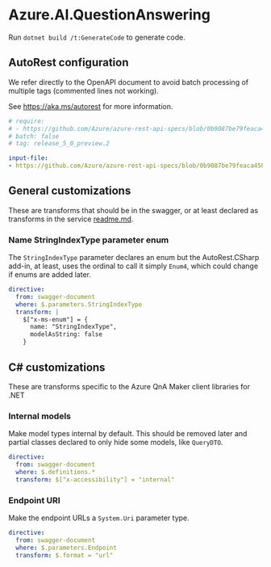 # Azure.AI.QuestionAnswering

Run `dotnet build /t:GenerateCode` to generate code.

## AutoRest configuration

We refer directly to the OpenAPI document to avoid batch processing of multiple tags (commented lines not working).

See <https://aka.ms/autorest> for more information.

``` yaml
# require:
# - https://github.com/Azure/azure-rest-api-specs/blob/0b9087be79feaca4504b1ecb277875bc6be56617/specification/cognitiveservices/data-plane/QnAMaker/readme.md
# batch: false
# tag: release_5_0_preview.2

input-file:
- https://github.com/Azure/azure-rest-api-specs/blob/0b9087be79feaca4504b1ecb277875bc6be56617/specification/cognitiveservices/data-plane/QnAMaker/preview/v5.0-preview.2/QnAMaker.json
```

## General customizations

These are transforms that should be in the swagger, or at least declared as transforms in the service [readme.md](https://github.com/Azure/azure-rest-api-specs/blob/0b9087be79feaca4504b1ecb277875bc6be56617/specification/cognitiveservices/data-plane/QnAMaker/readme.md).

### Name StringIndexType parameter enum

The `StringIndexType` parameter declares an enum but the AutoRest.CSharp add-in, at least, uses the ordinal to call it simply `Enum4`, which could change if enums are added later.

``` yaml
directive:
  from: swagger-document
  where: $.parameters.StringIndexType
  transform: |
    $["x-ms-enum"] = {
      name: "StringIndexType",
      modelAsString: false
    }
```

## C# customizations

These are transforms specific to the Azure QnA Maker client libraries for .NET

### Internal models

Make model types internal by default. This should be removed later and partial classes declared to only hide some models, like `QueryDTO`.

``` yaml
directive:
  from: swagger-document
  where: $.definitions.*
  transform: $["x-accessibility"] = "internal"
```

### Endpoint URI

Make the endpoint URLs a `System.Uri` parameter type.

``` yaml
directive:
  from: swagger-document
  where: $.parameters.Endpoint
  transform: $.format = "url"
```
